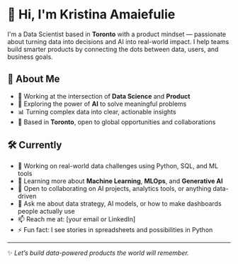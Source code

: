 # 👋 Hi, I'm Kristina Amaiefulie

I'm a Data Scientist based in **Toronto** with a product mindset — passionate about turning data into decisions and AI into real-world impact. I help teams build smarter products by connecting the dots between data, users, and business goals.

## 🚀 About Me
- 🧠 Working at the intersection of **Data Science** and **Product**
- 🤖 Exploring the power of **AI** to solve meaningful problems
- 📊 Turning complex data into clear, actionable insights
- 📍 Based in **Toronto**, open to global opportunities and collaborations

## 🛠️ Currently
- 🔭 Working on real-world data challenges using Python, SQL, and ML tools
- 🌱 Learning more about **Machine Learning**, **MLOps**, and **Generative AI**
- 👯 Open to collaborating on AI projects, analytics tools, or anything data-driven
- 💬 Ask me about data strategy, AI models, or how to make dashboards people actually use
- 📫 Reach me at: [your email or LinkedIn]
- ⚡ Fun fact: I see stories in spreadsheets and possibilities in Python

---

✨ _Let’s build data-powered products the world will remember._  
